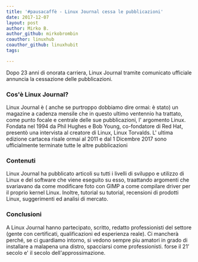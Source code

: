 ```yaml
---
title: '#pausacaffè - Linux Journal cessa le pubblicazioni'
date: 2017-12-07
layout: post
author: Mirko B.
author_github: mirkobrombin
coauthor: linuxhub
coauthor_github: linuxhubit
tags:

---
```

<p>Dopo 23 anni di onorata carriera, Linux Journal tramite comunicato ufficiale annuncia la cessazione delle pubblicazioni.</p><h3>Cos'è Linux Journal?</h3><p>Linux Journal è ( anche se purtroppo dobbiamo dire ormai: è stato) un magazine a cadenza mensile che in questo ultimo ventennio ha trattato, come punto focale e centrale delle sue pubblicazioni, l' argomento Linux.&nbsp; Fondata nel 1994 da Phil Hughes e Bob Young, co-fondatore di Red Hat, presentò una intervista al creatore di Linux, Linux Torvalds. L' ultima edizione cartacea risale ormai al 2011 e dal 1 Dicembre 2017 sono ufficialmente terminate tutte le altre pubblicazioni</p><h3>Contenuti</h3><p>Linux Journal ha pubblicato articoli su tutti i livelli di sviluppo e utilizzo di Linux e del software che viene eseguito su esso, traattando argomenti che svariavano da come modificare foto con GIMP a come compilare driver per il proprio kernel Linux. Inoltre, tutorial su tutorial, recensioni di prodotti Linux, suggerimenti ed analisi di mercato.</p><h3>Conclusioni</h3><p>A Linux Journal hanno partecipato, scritto, redatto professionisti del settore (gente con certificati, qualificazioni ed esperienza reale). Ci mancherà perché, se ci guardiamo intorno, si vedono sempre piu amatori in grado di installare a malapena una distro, spacciarsi come professionisti. forse il 21’ secolo e' il secolo dell'approssimazione.</p>